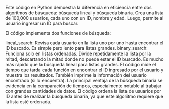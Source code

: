 Este código en Python demuestra la diferencia en eficiencia entre dos algoritmos de búsqueda: búsqueda lineal y búsqueda binaria.  Crea una lista de 100,000 usuarios, cada uno con un ID, nombre y edad.  Luego, permite al usuario ingresar un ID para buscar.

El código implementa dos funciones de búsqueda:

lineal_search: Revisa cada usuario en la lista uno por uno hasta encontrar el ID buscado. Es simple pero lento para listas grandes.
binary_search: Funciona solo en listas ordenadas. Divide repetidamente la lista por la mitad, descartando la mitad donde no puede estar el ID buscado. Es mucho más rápido que la búsqueda lineal para listas grandes.
El código mide el tiempo que tarda cada función en encontrar el ID ingresado por el usuario y muestra los resultados.  También imprime la información del usuario encontrado (si lo encuentra).  La principal ventaja de la búsqueda binaria se evidencia en la comparación de tiempos, especialmente notable al trabajar con grandes cantidades de datos.  El código ordena la lista de usuarios por ID antes de realizar la búsqueda binaria, ya que este algoritmo requiere que la lista esté ordenada.